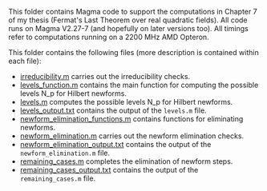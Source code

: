 This folder contains Magma code to support the computations in Chapter 7 of my thesis (Fermat's Last Theorem over real quadratic fields). All code runs on Magma V2.27-7 (and hopefully on later versions too). All timings refer to computations running on a 2200 MHz AMD Opteron.

This folder contains the following files (more description is contained within each file):

- [irreducibility.m](irreducibility.m) carries out the irreducibility checks.
- [levels_function.m](levels_function.m) contains the main function for computing the possible levels N_p for Hilbert newforms.
- [levels.m](levels.m) computes the possible levels N_p for Hilbert newforms.
- [levels_output.txt](levels_output.txt) contains the output of the `levels.m` file.
- [newform_elimination_functions.m](newform_elimination_functions.m) contains functions for eliminating newforms.
- [newform_elimination.m](newform_elimination.m) carries out the newform elimination checks.
- [newform_elimination_output.txt](newform_elimination_output.txt) contains the output of the `newform_elimination.m` file.
- [remaining_cases.m](remaining_cases.m) completes the elimination of newform steps.
- [remaining_cases_output.txt](remaining_cases_output.txt) contains the output of the `remaining_cases.m` file.
